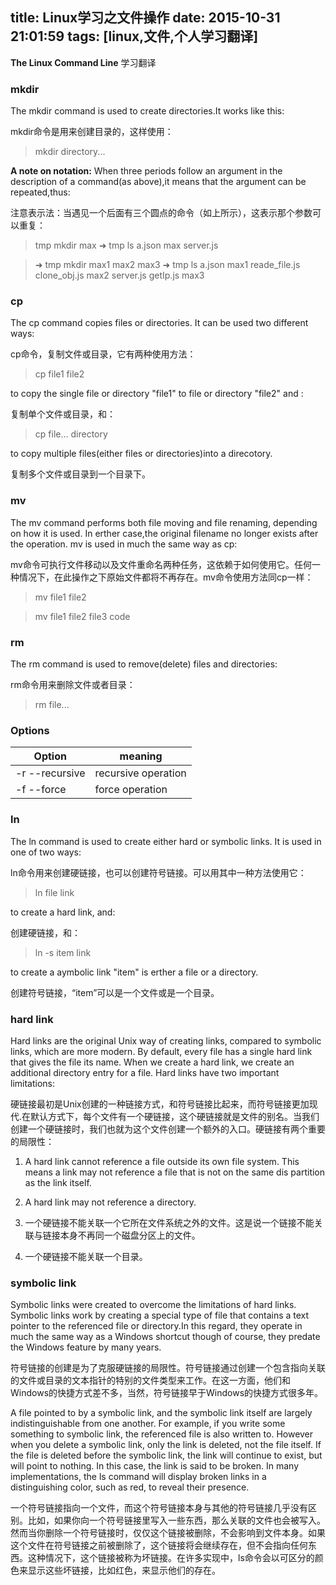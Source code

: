 title: Linux学习之文件操作
date: 2015-10-31 21:01:59
tags: [linux,文件,个人学习翻译]
---

**The Linux Command Line** 学习翻译 

### mkdir

The mkdir command is used to create directories.It works like this:

mkdir命令是用来创建目录的，这样使用：

> mkdir directory...

**A note on notation:** When three periods follow an argument in the description of a command(as above),it means that the argument can be repeated,thus:

注意表示法：当遇见一个后面有三个圆点的命令（如上所示），这表示那个参数可以重复：

>   tmp  mkdir max
➜  tmp  ls
a.json                   max                      server.js

>➜  tmp  mkdir max1 max2 max3
➜  tmp  ls
a.json                   max1                     reade_file.js
clone_obj.js             max2                     server.js
getIp.js                 max3                     

### cp

The cp command copies files or directories. It can be used two different ways:

cp命令，复制文件或目录，它有两种使用方法：

> cp file1 file2

to copy the single file or directory "file1" to file or directory "file2" and :

复制单个文件或目录，和：

> cp file... directory

to copy multiple files(either files or directories)into a direcotory.

复制多个文件或目录到一个目录下。

### mv
The mv command performs both file moving and file renaming, depending on how it is used. In erther case,the original filename no longer exists after the operation. mv is used in much the same way as cp:

mv命令可执行文件移动以及文件重命名两种任务，这依赖于如何使用它。任何一种情况下，在此操作之下原始文件都将不再存在。mv命令使用方法同cp一样：

> mv file1 file2

> mv file1 file2 file3 code

### rm

The rm command is used to remove(delete) files and directories:

rm命令用来删除文件或者目录：

> rm file...

### Options
| Option | meaning |
|--------|--------|
|-r --recursive        |    recursive operation    |
|-f --force        |    force operation    |


### ln

The ln command is used to create either hard or symbolic links. It is used in one of two ways:

ln命令用来创建硬链接，也可以创建符号链接。可以用其中一种方法使用它：

> ln file link

to create a hard link, and:

创建硬链接，和：

> ln -s item link

to create a aymbolic link "item" is erther a file or a directory.

创建符号链接，“item”可以是一个文件或是一个目录。

### hard link

Hard links are the original Unix way of creating links, compared to symbolic links, which are more modern. By default, every file has a single hard link that gives the file its name. When we create a hard link, we create an additional directory entry for a file. Hard links have two important limitations:

硬链接最初是Unix创建的一种链接方式，和符号链接比起来，而符号链接更加现代.在默认方式下，每个文件有一个硬链接，这个硬链接就是文件的别名。当我们创建一个硬链接时，我们也就为这个文件创建一个额外的入口。硬链接有两个重要的局限性：

1. A hard link cannot reference a file outside its own file system. This means a link may not reference a file that is not on the same dis partition as the link itself.
2. A hard link may not reference a directory.

1. 一个硬链接不能关联一个它所在文件系统之外的文件。这是说一个链接不能关联与链接本身不再同一个磁盘分区上的文件。
2. 一个硬链接不能关联一个目录。

### symbolic link

Symbolic links were created to overcome the limitations of hard links. Symbolic links work by creating a special type of file that contains a text pointer to the referenced file or directory.In this regard, they operate in much the same way as a Windows shortcut though of course, they predate the Windows feature by many years.

符号链接的创建是为了克服硬链接的局限性。符号链接通过创建一个包含指向关联的文件或目录的文本指针的特别的文件类型来工作。在这一方面，他们和Windows的快捷方式差不多，当然，符号链接早于Windows的快捷方式很多年。

A file pointed to by a symbolic link, and the symbolic link itself are largely indistinguishable from one another. For example, if you write some something to symbolic link, the referenced file is also written to. However when you delete a symbolic link, only the link is deleted, not the file itself. If the file is deleted before the symbolic link, the link will continue to exist, but will point to nothing. In this case, the link is said to be broken. In many implementations, the ls command will display broken links in a distinguishing color, such as red, to reveal their presence.

一个符号链接指向一个文件，而这个符号链接本身与其他的符号链接几乎没有区别。比如，如果你向一个符号链接里写入一些东西，那么关联的文件也会被写入。然而当你删除一个符号链接时，仅仅这个链接被删除，不会影响到文件本身。如果这个文件在符号链接之前被删除了，这个链接将会继续存在，但不会指向任何东西。这种情况下，这个链接被称为坏链接。在许多实现中，ls命令会以可区分的颜色来显示这些坏链接，比如红色，来显示他们的存在。







